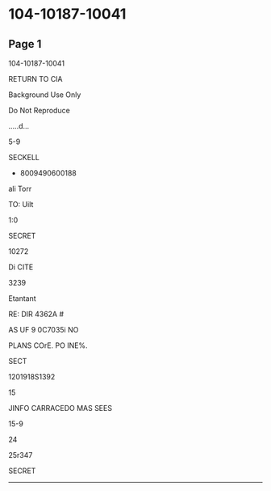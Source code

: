 # 104-10187-10041

## Page 1

104-10187-10041

RETURN TO CIA

Background Use Only

Do Not Reproduce

.....d...

5-9

SECKELL

+ 8009490600188

ali Torr

TO: Uilt

1:0

SECRET

10272

Di CITE

3239

Etantant

RE: DIR 4362A #

AS UF 9 0C7035i NO

PLANS COrE. PO INE%.

SECT

1201918S1392

15

JINFO CARRACEDO MAS SEES

15-9

24

25r347

SECRET

---

